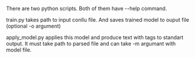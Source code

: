 There are two python scripts. Both of them have --help command.

train.py takes path to input conllu file. And saves trained model to ouput file (optional -o argument)

apply_model.py applies this model and produce text with tags to standart output. It must take path to parsed file and can take -m argumant with model file.
